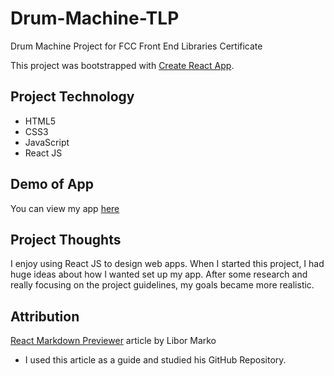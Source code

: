 # Drum-Machine-TLP
Drum Machine Project for FCC Front End Libraries Certificate

This project was bootstrapped with [Create React App](https://github.com/facebook/create-react-app).
## Project Technology
- HTML5
- CSS3 
- JavaScript
- React JS

## Demo of App
You can view my app [here](https://tlanetterose.github.io/Drum-Machine-TLP/)

## Project Thoughts
I enjoy using React JS to design web apps. When I started this project, I had huge ideas about how I wanted set up my app. After some research and really focusing on the project guidelines, my goals became more realistic. 

## Attribution
[React Markdown Previewer](https://medium.com/@marko.libor/react-markdown-previewer-64fa8d9896c0) article by Libor Marko 
- I used this article as a guide and studied his GitHub Repository. 
